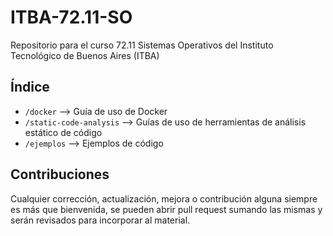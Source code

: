 # ITBA-72.11-SO
Repositorio para el curso 72.11 Sistemas Operativos del Instituto Tecnológico de Buenos Aires (ITBA)

## Índice

* `/docker` --> Guía de uso de Docker
* `/static-code-analysis` --> Guías de uso de herramientas de análisis estático de código
* `/ejemplos` --> Ejemplos de código

## Contribuciones
Cualquier corrección, actualización, mejora o contribución alguna siempre es más que bienvenida, se pueden abrir pull request sumando las mismas y serán revisados para incorporar al material.
